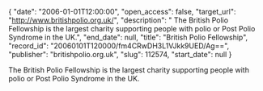 {
  "date": "2006-01-01T12:00:00", 
  "open_access": false, 
  "target_url": "http://www.britishpolio.org.uk/", 
  "description": " The British Polio Fellowship is the largest charity supporting people with polio or Post Polio Syndrome in the UK.", 
  "end_date": null, 
  "title": "British Polio Fellowship", 
  "record_id": "20060101T120000/fm4CRwDH3L1VJkk9UED/Ag==", 
  "publisher": "britishpolio.org.uk", 
  "slug": 112574, 
  "start_date": null
}

 The British Polio Fellowship is the largest charity supporting people with polio or Post Polio Syndrome in the UK.